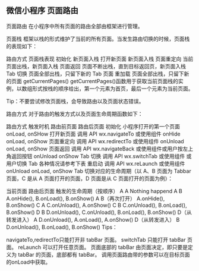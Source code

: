 ## 微信小程序 页面路由


页面路由
在小程序中所有页面的路由全部由框架进行管理。

页面栈
框架以栈的形式维护了当前的所有页面。当发生路由切换的时候，页面栈的表现如下：

路由方式	页面栈表现
初始化	新页面入栈
打开新页面	新页面入栈
页面重定向	当前页面出栈，新页面入栈
页面返回	页面不断出栈，直到目标返回页，新页面入栈
Tab 切换	页面全部出栈，只留下新的 Tab 页面
重加载	页面全部出栈，只留下新的页面
getCurrentPages()
getCurrentPages()函数用于获取当前页面栈的实例，以数组形式按栈的顺序给出，第一个元素为首页，最后一个元素为当前页面。

Tip：不要尝试修改页面栈，会导致路由以及页面状态错误。

路由方式
对于路由的触发方式以及页面生命周期函数如下：

路由方式	触发时机	路由前页面	路由后页面
初始化	小程序打开的第一个页面	 	onLoad, onSHow
打开新页面	调用 API wx.navigateTo 或使用组件 <navigator open-type="navigateTo"/>	onHide	onLoad, onShow
页面重定向	调用 API wx.redirectTo 或使用组件 <navigator open-type="redirectTo"/>	onUnload	onLoad, onShow
页面返回	调用 API wx.navigateBack 或使用组件<navigator open-type="navigateBack">或用户按左上角返回按钮	onUnload	onShow
Tab 切换	调用 API wx.switchTab 或使用组件 <navigator open-type="switchTab"/> 或用户切换 Tab	 	各种情况请参考下表
重启动	调用 API wx.reLaunch 或使用组件 <navigator open-type="reLaunch"/>	onUnload	onLoad, onShow
Tab 切换对应的生命周期（以 A、B 页面为 Tabbar 页面，C 是从 A 页面打开的页面，D 页面是从 C 页面打开的页面为例）：

当前页面	路由后页面	触发的生命周期（按顺序）
A	A	Nothing happend
A	B	A.onHide(), B.onLoad(), B.onShow()
A	B（再次打开）	A.onHide(), B.onShow()
C	A	C.onUnload(), A.onShow()
C	B	C.onUnload(), B.onLoad(), B.onShow()
D	B	D.onUnload(), C.onUnload(), B.onLoad(), B.onShow()
D（从转发进入）	A	D.onUnload(), A.onLoad(), A.onShow()
D（从转发进入）	B	D.onUnload(), B.onLoad(), B.onShow()
Tips：

navigateTo,redirectTo只能打开非 tabBar 页面。
switchTab 只能打开 tabBar 页面。
reLaunch 可以打开任意页面。
页面底部的 tabBar 由页面决定，即只要是定义为 tabBar 的页面，底部都有 tabBar。
调用页面路由带的参数可以在目标页面的onLoad中获取。











